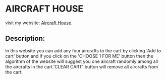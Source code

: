 # AIRCRAFT HOUSE
visit my website: [Aircraft House](https://aircrafthouse.netlify.app/).

## Description:
In this website you can add any four aircrafts to the cart by clicking 'Add to cart' button and if you click on the 'CHOOSE 1 FOR ME' button then the algorithm of the website will suggest you one aircraft randomly among all the aircrafts in the cart.'CLEAR CART' button will remove all aircrafts from the cart.